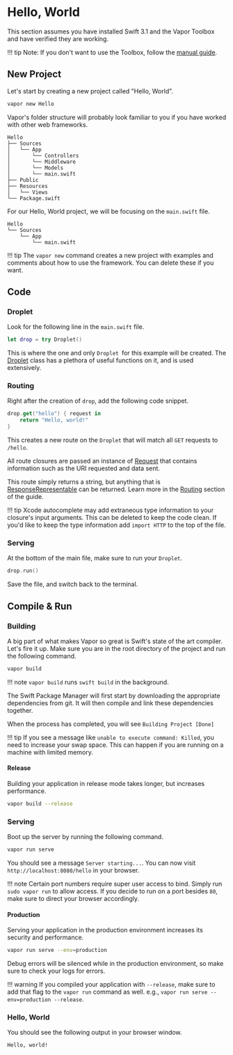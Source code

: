 # Hello, World

This section assumes you have installed Swift 3.1 and the Vapor Toolbox and have verified they are working.

!!! tip
    Note: If you don't want to use the Toolbox, follow the [manual guide](manual.md).

## New Project

Let's start by creating a new project called "Hello, World".

```sh
vapor new Hello
```

Vapor's folder structure will probably look familiar to you if you have worked with other web frameworks.

```
Hello
├── Sources
│   └── App
│       └── Controllers
│       └── Middleware
│       └── Models
│       └── main.swift
├── Public
├── Resources
│   └── Views
└── Package.swift
```

For our Hello, World project, we will be focusing on the `main.swift` file.

```
Hello
└── Sources
    └── App
        └── main.swift
```
!!! tip
    The `vapor new` command creates a new project with examples and comments about how to use the framework. You can delete these if you want.

## Code

### Droplet

Look for the following line in the `main.swift` file.

```swift
let drop = try Droplet()
```

This is where the one and only `Droplet `for this example will be created. The [Droplet](../general/droplet.md) class has a plethora of useful functions on it, and is used extensively.

### Routing

Right after the creation of `drop`, add the following code snippet.

```swift
drop.get("hello") { request in
    return "Hello, world!"
}
```

This creates a new route on the `Droplet` that will match all `GET` requests to `/hello`.

All route closures are passed an instance of [Request](../http/request.md) that contains information such as the URI requested and data sent.

This route simply returns a string, but anything that is [ResponseRepresentable](../http/response-representable.md) can be returned. Learn more in the [Routing](../routing/basic.md) section of the guide.

!!! tip
    Xcode autocomplete may add extraneous type information to your closure's input arguments. This can be deleted to keep the code clean. If you'd like to keep the type information add `import HTTP` to the top of the file.

### Serving

At the bottom of the main file, make sure to run your `Droplet`.

```swift
drop.run()
```

Save the file, and switch back to the terminal.

## Compile & Run

### Building

A big part of what makes Vapor so great is Swift's state of the art compiler. Let's fire it up. Make sure you are in the root directory of the project and run the following command.

```swift
vapor build
```

!!! note
    `vapor build` runs `swift build` in the background.

The Swift Package Manager will first start by downloading the appropriate dependencies from git. It will then compile and link these dependencies together.

When the process has completed, you will see `Building Project [Done]`

!!! tip
    If you see a message like `unable to execute command: Killed`, you need to increase your swap space. This can happen if you are running on a machine with limited memory.

#### Release

Building your application in release mode takes longer, but increases performance.

```sh
vapor build --release
```

### Serving

Boot up the server by running the following command.

```sh
vapor run serve
```

You should see a message `Server starting...`. You can now visit `http://localhost:8080/hello` in your browser.

!!! note
    Certain port numbers require super user access to bind. Simply run `sudo vapor run` to allow access. If you decide to run on a port besides `80`, make sure to direct your browser accordingly.

#### Production

Serving your application in the production environment increases its security and performance.

```sh
vapor run serve --env=production
```

Debug errors will be silenced while in the production environment, so make sure to check your logs for errors.

!!! warning 
    If you compiled your application with `--release`, make sure to add that flag to the `vapor run` command as well. e.g., `vapor run serve --env=production --release`.

### Hello, World

You should see the following output in your browser window.

```
Hello, world!
```
